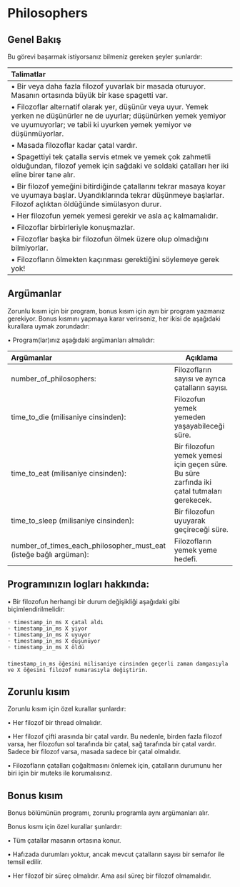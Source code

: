 # Philosophers

## Genel Bakış

Bu görevi başarmak istiyorsanız bilmeniz gereken şeyler şunlardır:

| Talimatlar | 
| :---        |
| • Bir veya daha fazla filozof yuvarlak bir masada oturuyor. Masanın ortasında büyük bir kase spagetti var. |
| • Filozoflar alternatif olarak yer, düşünür veya uyur. Yemek yerken ne düşünürler ne de uyurlar; düşünürken yemek yemiyor ve uyumuyorlar; ve tabii ki uyurken yemek yemiyor ve düşünmüyorlar. |
| • Masada filozoflar kadar çatal vardır. |
| • Spagettiyi tek çatalla servis etmek ve yemek çok zahmetli olduğundan, filozof yemek için sağdaki ve soldaki çatalları her iki eline birer tane alır. |
| • Bir filozof yemeğini bitirdiğinde çatallarını tekrar masaya koyar ve uyumaya başlar. Uyandıklarında tekrar düşünmeye başlarlar. Filozof açlıktan öldüğünde simülasyon durur. |
| • Her filozofun yemek yemesi gerekir ve asla aç kalmamalıdır. | 
| • Filozoflar birbirleriyle konuşmazlar. | 
| • Filozoflar başka bir filozofun ölmek üzere olup olmadığını bilmiyorlar. |
| • Filozofların ölmekten kaçınması gerektiğini söylemeye gerek yok! | 

## Argümanlar

Zorunlu kısım için bir program, bonus kısım için ayrı bir program yazmanız gerekiyor. Bonus kısmını yapmaya karar verirseniz, her ikisi de aşağıdaki kurallara uymak zorundadır:

• Program(lar)ınız aşağıdaki argümanları almalıdır:

| Argümanlar | Açıklama |
| :---        | --- |
| number_of_philosophers: | Filozofların sayısı ve ayrıca çatalların sayısı. |
| time_to_die (milisaniye cinsinden): | Filozofun yemek yemeden yaşayabileceği süre. |
| time_to_eat (milisaniye cinsinden): | Bir filozofun yemek yemesi için geçen süre. Bu süre zarfında iki çatal tutmaları gerekecek. |
|time_to_sleep (milisaniye cinsinden): | Bir filozofun uyuyarak geçireceği süre. |
|number_of_times_each_philosopher_must_eat (isteğe bağlı argüman): | Filozofların yemek yeme hedefi. |

## Programınızın logları hakkında:

• Bir filozofun herhangi bir durum değişikliği aşağıdaki gibi biçimlendirilmelidir:

	◦ timestamp_in_ms X çatal aldı
	◦ timestamp_in_ms X yiyor
	◦ timestamp_in_ms X uyuyor
	◦ timestamp_in_ms X düşünüyor
	◦ timestamp_in_ms X öldü

###
	timestamp_in_ms öğesini milisaniye cinsinden geçerli zaman damgasıyla ve X öğesini filozof numarasıyla değiştirin.

## Zorunlu kısım

Zorunlu kısım için özel kurallar şunlardır:

• Her filozof bir thread olmalıdır.

• Her filozof çifti arasında bir çatal vardır. Bu nedenle, birden fazla filozof varsa, her filozofun sol tarafında bir çatal, sağ tarafında bir çatal vardır. Sadece bir filozof varsa, masada sadece bir çatal olmalıdır.

• Filozofların çatalları çoğaltmasını önlemek için, çatalların durumunu her biri için bir muteks ile korumalısınız.

## Bonus kısım

Bonus bölümünün programı, zorunlu programla aynı argümanları alır.

Bonus kısmı için özel kurallar şunlardır:

• Tüm çatallar masanın ortasına konur.

• Hafızada durumları yoktur, ancak mevcut çatalların sayısı bir semafor ile temsil edilir.

• Her filozof bir süreç olmalıdır. Ama asıl süreç bir filozof olmamalıdır.